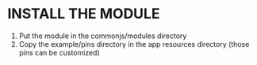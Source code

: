 INSTALL THE MODULE
==================

1. Put the module in the commonjs/modules directory
2. Copy the example/pins directory in the app resources directory (those pins can be customized) 
